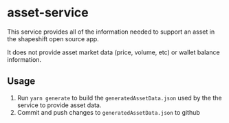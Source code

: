 # asset-service

This service provides all of the information needed to support an asset in the shapeshift open source app.

It does not provide asset market data \(price, volume, etc\) or wallet balance information.

## Usage

1. Run `yarn generate` to build the `generatedAssetData.json` used by the the service to provide asset data.
2. Commit and push changes to `generatedAssetData.json` to github

